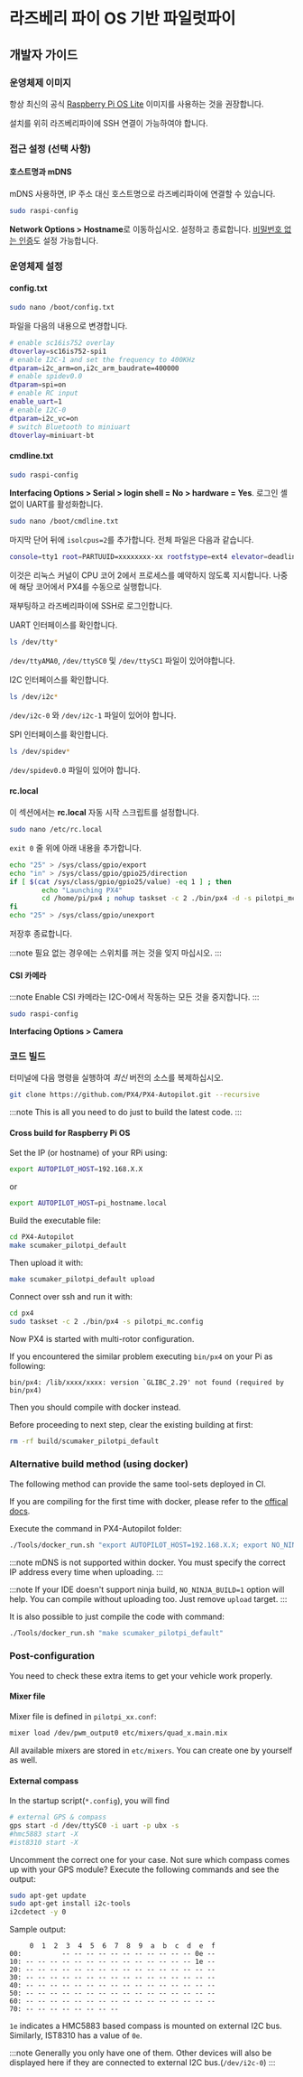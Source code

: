 # 라즈베리 파이 OS 기반 파일럿파이

## 개발자 가이드

### 운영체제 이미지

항상 최신의 공식 [Raspberry Pi OS Lite](https://downloads.raspberrypi.org/raspios_lite_armhf_latest) 이미지를 사용하는 것을 권장합니다.

설치를 위히 라즈베리파이에 SSH 연결이 가능하여야 합니다.

### 접근 설정 (선택 사항)

#### 호스트명과 mDNS

mDNS 사용하면, IP 주소 대신 호스트명으로 라즈베리파이에 연결할 수 있습니다.

```sh
sudo raspi-config
```

**Network Options > Hostname**로 이동하십시오. 설정하고 종료합니다. [비밀번호 없는 인증](https://www.raspberrypi.org/documentation/remote-access/ssh/passwordless.md)도 설정 가능합니다.

### 운영체제 설정

#### config.txt

```sh
sudo nano /boot/config.txt
```

파일을 다음의 내용으로 변경합니다.

```sh
# enable sc16is752 overlay
dtoverlay=sc16is752-spi1
# enable I2C-1 and set the frequency to 400KHz
dtparam=i2c_arm=on,i2c_arm_baudrate=400000
# enable spidev0.0
dtparam=spi=on
# enable RC input
enable_uart=1
# enable I2C-0
dtparam=i2c_vc=on
# switch Bluetooth to miniuart
dtoverlay=miniuart-bt
```

#### cmdline.txt

```sh
sudo raspi-config
```

**Interfacing Options > Serial > login shell = No > hardware = Yes**. 로그인 셸없이 UART를 활성화합니다.

```sh
sudo nano /boot/cmdline.txt
```

마지막 단어 뒤에 `isolcpus=2`를 추가합니다. 전체 파일은 다음과 같습니다.

```sh
console=tty1 root=PARTUUID=xxxxxxxx-xx rootfstype=ext4 elevator=deadline fsck.repair=yes rootwait isolcpus=2
```

이것은 리눅스 커널이 CPU 코어 2에서 프로세스를 예약하지 않도록 지시합니다. 나중에 해당 코어에서 PX4를 수동으로 실행합니다.

재부팅하고 라즈베리파이에 SSH로 로그인합니다.

UART 인터페이스를 확인합니다.

```sh
ls /dev/tty*
```

`/dev/ttyAMA0`, `/dev/ttySC0` 및 `/dev/ttySC1` 파일이 있어야합니다.

I2C 인터페이스를 확인합니다.

```sh
ls /dev/i2c*
```

`/dev/i2c-0` 와 `/dev/i2c-1` 파일이 있어야 합니다.

SPI 인터페이스를 확인합니다.

```sh
ls /dev/spidev*
```

`/dev/spidev0.0` 파일이 있어야 합니다.

#### rc.local

이 섹션에서는 **rc.local** 자동 시작 스크립트를 설정합니다.

```sh
sudo nano /etc/rc.local
```

`exit 0` 줄 위에 아래 내용을 추가합니다.

```sh
echo "25" > /sys/class/gpio/export
echo "in" > /sys/class/gpio/gpio25/direction
if [ $(cat /sys/class/gpio/gpio25/value) -eq 1 ] ; then
        echo "Launching PX4"
        cd /home/pi/px4 ; nohup taskset -c 2 ./bin/px4 -d -s pilotpi_mc.config 2 &> 1 > /home/pi/px4/px4.log &
fi
echo "25" > /sys/class/gpio/unexport
```

저장후 종료합니다.

:::note
필요 없는 경우에는 스위치를 꺼는 것을 잊지 마십시오.
:::

#### CSI 카메라

:::note
Enable CSI 카메라는 I2C-0에서 작동하는 모든 것을 중지합니다.
:::

```sh
sudo raspi-config
```

**Interfacing Options > Camera**

### 코드 빌드

터미널에 다음 명령을 실행하여 *최신* 버전의 소스를 복제하십시오.

```sh
git clone https://github.com/PX4/PX4-Autopilot.git --recursive
```

:::note
This is all you need to do just to build the latest code.
:::

#### Cross build for Raspberry Pi OS

Set the IP (or hostname) of your RPi using:

```sh
export AUTOPILOT_HOST=192.168.X.X
```

or

```sh
export AUTOPILOT_HOST=pi_hostname.local
```

Build the executable file:

```sh
cd PX4-Autopilot
make scumaker_pilotpi_default
```

Then upload it with:

```sh
make scumaker_pilotpi_default upload
```

Connect over ssh and run it with:

```sh
cd px4
sudo taskset -c 2 ./bin/px4 -s pilotpi_mc.config
```

Now PX4 is started with multi-rotor configuration.

If you encountered the similar problem executing `bin/px4` on your Pi as following:

```
bin/px4: /lib/xxxx/xxxx: version `GLIBC_2.29' not found (required by bin/px4)
```

Then you should compile with docker instead.

Before proceeding to next step, clear the existing building at first:

```sh
rm -rf build/scumaker_pilotpi_default
```

### Alternative build method (using docker)

The following method can provide the same tool-sets deployed in CI.

If you are compiling for the first time with docker, please refer to the [offical docs](../test_and_ci/docker.md#prerequisites).

Execute the command in PX4-Autopilot folder:

```sh
./Tools/docker_run.sh "export AUTOPILOT_HOST=192.168.X.X; export NO_NINJA_BUILD=1; make scumaker_pilotpi_default upload"
```

:::note
mDNS is not supported within docker. You must specify the correct IP address every time when uploading.
:::

:::note
If your IDE doesn't support ninja build, `NO_NINJA_BUILD=1` option will help. You can compile without uploading too. Just remove `upload` target.
:::

It is also possible to just compile the code with command:

```sh
./Tools/docker_run.sh "make scumaker_pilotpi_default"
```

### Post-configuration

You need to check these extra items to get your vehicle work properly.

#### Mixer file

Mixer file is defined in `pilotpi_xx.conf`:

```sh
mixer load /dev/pwm_output0 etc/mixers/quad_x.main.mix
```

All available mixers are stored in `etc/mixers`. You can create one by yourself as well.

#### External compass

In the startup script(`*.config`), you will find

```sh
# external GPS & compass
gps start -d /dev/ttySC0 -i uart -p ubx -s
#hmc5883 start -X
#ist8310 start -X
```

Uncomment the correct one for your case. Not sure which compass comes up with your GPS module? Execute the following commands and see the output:

```sh
sudo apt-get update
sudo apt-get install i2c-tools
i2cdetect -y 0
```

Sample output:

```
     0  1  2  3  4  5  6  7  8  9  a  b  c  d  e  f
00:          -- -- -- -- -- -- -- -- -- -- -- 0e -- 
10: -- -- -- -- -- -- -- -- -- -- -- -- -- -- 1e -- 
20: -- -- -- -- -- -- -- -- -- -- -- -- -- -- -- -- 
30: -- -- -- -- -- -- -- -- -- -- -- -- -- -- -- -- 
40: -- -- -- -- -- -- -- -- -- -- -- -- -- -- -- -- 
50: -- -- -- -- -- -- -- -- -- -- -- -- -- -- -- -- 
60: -- -- -- -- -- -- -- -- -- -- -- -- -- -- -- -- 
70: -- -- -- -- -- -- -- --
```

`1e` indicates a HMC5883 based compass is mounted on external I2C bus. Similarly, IST8310 has a value of `0e`.

:::note
Generally you only have one of them. Other devices will also be displayed here if they are connected to external I2C bus.(`/dev/i2c-0`)
:::
